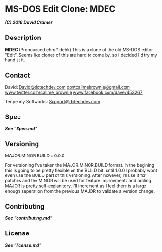 # MS-DOS Edit Clone: MDEC
***(C) 2016 David Cramer***


## Description
**MDEC**
(Pronounced ehm * dehk)
This is a clone of the old MS-DOS editor "Edit".
Seems like clones of this are hard to come by, so I decided I'd try my hand at it.

## Contact

David:
David@dctechdev.com
dontcallmebrownie@gmail.com
www.twitter.com/callme_brownie
www.facebook.com/davey453267

Tenpenny Softworks:
Support@dctechdev.com

## Spec
***See "Spec.md"***








## Versioning

MAJOR.MINOR.BUILD :: 0.0.0

For versioning I've taken the MAJOR.MINOR.BUILD format. In the begining this is going to be pretty flexible on the BUILD bit. until 1.0.0 I probably wont even use the BUILD part of this versioning. After however, I'll use it for patches and the MINOR will be used for feature improvments and adding. MAJOR is pretty self-explanitory, I'll increment as I feel there is a large enough seperation from the previous MAJOR to validate a version change.

## Contributing

***See "contributing.md"***

## License

***See "license.md"***




